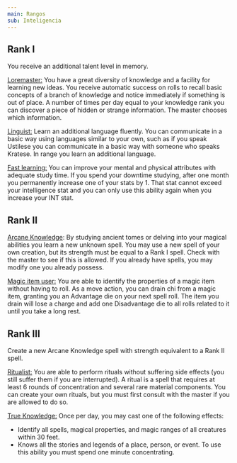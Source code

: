 ```yaml
---
main: Rangos
sub: Inteligencia
---
```


## Rank I

You receive an additional talent level in memory.

<u>Loremaster:</u> You have a great diversity of knowledge and a facility for learning new ideas. You receive automatic success on rolls to recall basic concepts of a branch of knowledge and notice immediately if something is out of place. A number of times per day equal to your knowledge rank you can discover a piece of hidden or strange information. The master chooses which information.

<u>Linguist:</u> Learn an additional language fluently. You can communicate in a basic way using languages similar to your own, such as if you speak Ustilese you can communicate in a basic way with someone who speaks Kratese. In range you learn an additional language.

<u>Fast learning:</u> You can improve your mental and physical attributes with adequate study time. If you spend your downtime studying, after one month you permanently increase one of your stats by 1. That stat cannot exceed your intelligence stat and you can only use this ability again when you increase your INT stat.

## Rank II

<u>Arcane Knowledge</u>: By studying ancient tomes or delving into your magical abilities you learn a new unknown spell. You may use a new spell of your own creation, but its strength must be equal to a Rank I spell. Check with the master to see if this is allowed. If you already have spells, you may modify one you already possess.

<u>Magic item user:</u> You are able to identify the properties of a magic item without having to roll. As a move action, you can drain chi from a magic item, granting you an Advantage die on your next spell roll. The item you drain will lose a charge and add one Disadvantage die to all rolls related to it until you take a long rest.

## Rank III 

Create a new Arcane Knowledge spell with strength equivalent to a Rank II spell.

<u>Ritualist:</u> You are able to perform rituals without suffering side effects (you still suffer them if you are interrupted). A ritual is a spell that requires at least 6 rounds of concentration and several rare material components. You can create your own rituals, but you must first consult with the master if you are allowed to do so.

<u>True Knowledge:</u> Once per day, you may cast one of the following effects: 

- Identify all spells, magical properties, and magic ranges of all creatures within 30 feet.
- Knows all the stories and legends of a place, person, or event. To use this ability you must spend one minute concentrating.